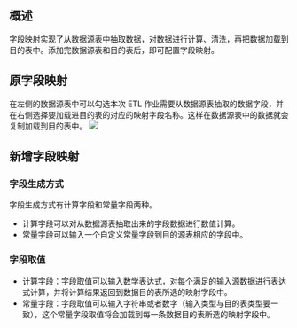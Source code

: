 ## 概述
字段映射实现了从数据源表中抽取数据，对数据进行计算、清洗，再把数据加载到目的表中。添加完数据源表和目的表后，即可配置字段映射。

## 原字段映射
在左侧的数据源表中可以勾选本次 ETL 作业需要从数据源表抽取的数据字段，并在右侧选择要加载进目的表的对应的映射字段名称。这样在数据源表中的数据就会复制加载到目的表中。
![](https://main.qcloudimg.com/raw/6ad7a563b2a28a891f29f176e7fd8e66.png)

## 新增字段映射
### 字段生成方式
字段生成方式有计算字段和常量字段两种。
- 计算字段可以对从数据源表抽取出来的字段数据进行数值计算。
- 常量字段可以输入一个自定义常量字段到目的源表相应的字段中。

### 字段取值
- 计算字段：字段取值可以输入数学表达式，对每个满足的输入源数据进行表达式计算，并将计算结果返回到数据目的表所选的映射字段中。
- 常量字段：字段取值可以输入字符串或者数字（输入类型与目的表类型要一致），这个常量字段取值将会加载到每一条数据目的表所选的映射字段中。

